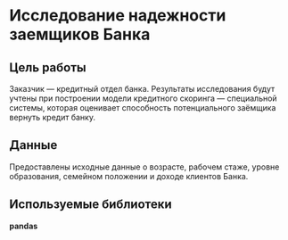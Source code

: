 # Исследование надежности заемщиков Банка

## Цель работы

Заказчик — кредитный отдел банка. Результаты исследования будут учтены при построении модели кредитного скоринга — специальной системы, которая оценивает способность потенциального заёмщика вернуть кредит банку.

## Данные

Предоставлены исходные данные о возрасте, рабочем стаже, уровне образования, семейном положении и доходе клиентов Банка.

## Используемые библиотеки

**pandas**
